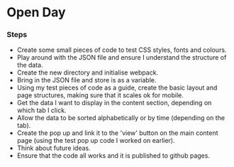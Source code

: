 # Open Day

### Steps

- Create some small pieces of code to test CSS styles, fonts and colours.
- Play around with the JSON file and ensure I understand the structure of the data.
- Create the new directory and initialise webpack.
- Bring in the JSON file and store is as a variable.
- Using my test pieces of code as a guide, create the basic layout and page structures, making sure that it scales ok for mobile.
- Get the data I want to display in the content section, depending on which tab I click.
- Allow the data to be sorted alphabetically or by time (depending on the tab).
- Create the pop up and link it to the 'view' button on the main content page (using the test pop up code I worked on earlier).
- Think about future ideas.
- Ensure that the code all works and it is published to github pages.
